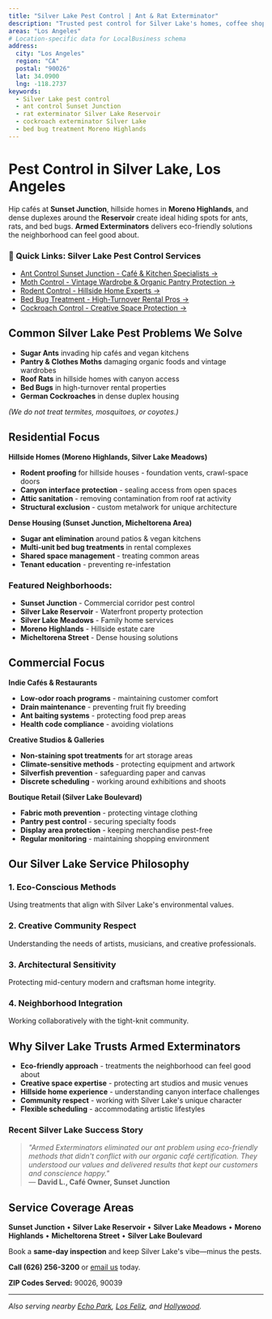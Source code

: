 ```yaml
---
title: "Silver Lake Pest Control | Ant & Rat Exterminator"
description: "Trusted pest control for Silver Lake's homes, coffee shops, and creative workspaces. Ant removal, rodent proofing, roach treatments."
areas: "Los Angeles"
# Location-specific data for LocalBusiness schema
address:
  city: "Los Angeles"
  region: "CA"
  postal: "90026"
  lat: 34.0900
  lng: -118.2737
keywords:
  - Silver Lake pest control
  - ant control Sunset Junction
  - rat exterminator Silver Lake Reservoir
  - cockroach exterminator Silver Lake
  - bed bug treatment Moreno Highlands
---
```


# Pest Control in **Silver Lake, Los Angeles**

Hip cafés at **Sunset Junction**, hillside homes in **Moreno Highlands**, and dense duplexes around the **Reservoir** create ideal hiding spots for ants, rats, and bed bugs. **Armed Exterminators** delivers eco-friendly solutions the neighborhood can feel good about.

<div class="location-services-box">
<h3>🎯 Quick Links: Silver Lake Pest Control Services</h3>
<ul>
<li><a href="/ant-control-silver-lake/">Ant Control Sunset Junction - Café & Kitchen Specialists <span class="arrow">→</span></a></li>
<li><a href="/moth-control-silver-lake/">Moth Control - Vintage Wardrobe & Organic Pantry Protection <span class="arrow">→</span></a></li>
<li><a href="/rodent-control-silver-lake/">Rodent Control - Hillside Home Experts <span class="arrow">→</span></a></li>
<li><a href="/bed-bug-treatment-silver-lake/">Bed Bug Treatment - High-Turnover Rental Pros <span class="arrow">→</span></a></li>
<li><a href="/roach-control-silver-lake/">Cockroach Control - Creative Space Protection <span class="arrow">→</span></a></li>
</ul>
</div>

## Common Silver Lake Pest Problems We Solve

- **Sugar Ants** invading hip cafés and vegan kitchens
- **Pantry & Clothes Moths** damaging organic foods and vintage wardrobes
- **Roof Rats** in hillside homes with canyon access
- **Bed Bugs** in high-turnover rental properties
- **German Cockroaches** in dense duplex housing

*(We do not treat termites, mosquitoes, or coyotes.)*

## Residential Focus

**Hillside Homes (Moreno Highlands, Silver Lake Meadows)**
* **Rodent proofing** for hillside houses - foundation vents, crawl-space doors  
* **Canyon interface protection** - sealing access from open spaces
* **Attic sanitation** - removing contamination from roof rat activity
* **Structural exclusion** - custom metalwork for unique architecture

**Dense Housing (Sunset Junction, Micheltorena Area)**
* **Sugar ant elimination** around patios & vegan kitchens  
* **Multi-unit bed bug treatments** in rental complexes
* **Shared space management** - treating common areas
* **Tenant education** - preventing re-infestation

### Featured Neighborhoods:
* **Sunset Junction** - Commercial corridor pest control
* **Silver Lake Reservoir** - Waterfront property protection
* **Silver Lake Meadows** - Family home services
* **Moreno Highlands** - Hillside estate care
* **Micheltorena Street** - Dense housing solutions

## Commercial Focus

**Indie Cafés & Restaurants**  
* **Low-odor roach programs** - maintaining customer comfort
* **Drain maintenance** - preventing fruit fly breeding
* **Ant baiting systems** - protecting food prep areas
* **Health code compliance** - avoiding violations

**Creative Studios & Galleries**  
* **Non-staining spot treatments** for art storage areas
* **Climate-sensitive methods** - protecting equipment and artwork
* **Silverfish prevention** - safeguarding paper and canvas
* **Discrete scheduling** - working around exhibitions and shoots

**Boutique Retail (Silver Lake Boulevard)**
* **Fabric moth prevention** - protecting vintage clothing
* **Pantry pest control** - securing specialty foods
* **Display area protection** - keeping merchandise pest-free
* **Regular monitoring** - maintaining shopping environment

## Our Silver Lake Service Philosophy

### 1. **Eco-Conscious Methods**
Using treatments that align with Silver Lake's environmental values.

### 2. **Creative Community Respect**
Understanding the needs of artists, musicians, and creative professionals.

### 3. **Architectural Sensitivity**
Protecting mid-century modern and craftsman home integrity.

### 4. **Neighborhood Integration**
Working collaboratively with the tight-knit community.

## Why Silver Lake Trusts Armed Exterminators

* **Eco-friendly approach** - treatments the neighborhood can feel good about
* **Creative space expertise** - protecting art studios and music venues
* **Hillside home experience** - understanding canyon interface challenges
* **Community respect** - working with Silver Lake's unique character
* **Flexible scheduling** - accommodating artistic lifestyles

### Recent Silver Lake Success Story

> *"Armed Exterminators eliminated our ant problem using eco-friendly methods that didn't conflict with our organic café certification. They understood our values and delivered results that kept our customers and conscience happy."*  
> — **David L., Café Owner, Sunset Junction**

## Service Coverage Areas

**Sunset Junction** • **Silver Lake Reservoir** • **Silver Lake Meadows** • **Moreno Highlands** • **Micheltorena Street** • **Silver Lake Boulevard**

Book a **same-day inspection** and keep Silver Lake's vibe—minus the pests.

**Call (626) 256-3200** or [email us](mailto:armedex@sbcglobal.net) today.

**ZIP Codes Served:** 90026, 90039

---

*Also serving nearby [Echo Park](/locations/echo-park/), [Los Feliz](/locations/los-feliz/), and [Hollywood](/locations/hollywood/).*
